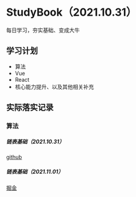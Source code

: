 # StudyBook（2021.10.31）
每日学习，夯实基础、变成大牛

## 学习计划
- 算法
- Vue
- React
- 核心能力提升、以及其他相关补充

## 实际落实记录

### 算法
##### 链表基础（2021.10.31）
[github](https://github.com/MMmaXingXing/Algorithm/blob/master/javascriptDataStructure/ListNode.ts)
##### 链表基础（2021.11.01）
[掘金](https://juejin.cn/post/7025621008614719496)

